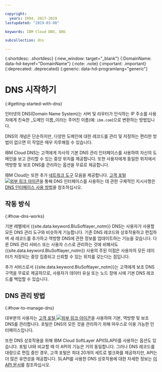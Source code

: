 ```yaml
---

copyright:
  years: 1994, 2017-2019
lastupdated: "2019-03-08"

keywords: IBM Cloud DNS, DNS

subcollection: dns

---
```


{:shortdesc: .shortdesc}
{:new_window: target="_blank"}
{:DomainName: data-hd-keyref="DomainName"}
{:note: .note}
{:important: .important}
{:deprecated: .deprecated}
{:generic: data-hd-programlang="generic"}

# DNS 시작하기
{:#getting-started-with-dns}

인터넷의 DNS(Domain Name System)는 서버 및 라우터가 인식하는 IP 주소를 사용자에게 친숙한 _도메인 이름_이라는 주어진 이름(예: `ibm.com`)으로 변환하는 방법입니다.

DNS의 개념은 단순하지만, 다양한 도메인에 대한 레코드를 관리 및 저장하는 편리한 방법이 없으면 이 작업은 매우 지루해질 수 있습니다.

IBM Cloud DNS는 고객에게 자사의 기본 DNS 관리 인터페이스를 사용하여 자신의 도메인을 보고 관리할 수 있는 중앙 위치를 제공합니다. 또한 사용자에게 동일한 위치에서 역방향 및 보조 DNS를 관리하는 옵션을 무료로 제공합니다.

IBM Cloud는 또한 추가 [네트워크 도구](/docs/infrastructure/network-tools?topic=network-tools-getting-started-with-network-tools) 모음을 제공합니다. [고객 포털 ![외부 링크 아이콘](../../icons/launch-glyph.svg "외부 링크 아이콘")](https://{DomainName}/)을 통해 DNS 인터페이스를 사용하는 데 관한 구체적인 지시사항은 [DNS 인터페이스 사용 방법](/docs/infrastructure/dns?topic=dns-how-to-use-the-dns-interface)을 참조하십시오.

## 작동 방식
{:#how-dns-works}

기본 레벨에서 {{site.data.keyword.BluSoftlayer_notm}} DNS는 사용자가 사용할 모든 DNS 관리 도구와 비슷하게 기능합니다. 기존 DNS 레코드와 상호작용하고 편집하며 새 레코드를 추가하고 역방향 DNS에 관한 정보를 업데이트하는 기능을 갖습니다. 다른 DNS 관리 서비스 또는 사용자 스스로 관리하는 것에 비해서도 {{site.data.keyword.BluSoftlayer_notm}} 사용의 주된 이점은 사용자의 모든 데이터가 저장되는 중앙 집중되고 신뢰할 수 있는 위치를 갖는다는 점입니다.

추가 서비스로서 {{site.data.keyword.BluSoftlayer_notm}}는 고객에게 보조 DNS 구역을 무료로 제공하므로, 사용자가 데이터 유실 또는 노드 장애 시에 기본 DNS 레코드를 백업할 수 있습니다.

## DNS 관리 방법
{:#how-to-manage-dns}

대부분의 사용자는 [고객 포털 ![외부 링크 아이콘](../../icons/launch-glyph.svg "외부 링크 아이콘")](https://{DomainName}/)을 사용하여 기본, 역방향 및 보조 DNS를 관리합니다. 포털은 DNS의 모든 것을 관리하기 위해 마우스로 이용 가능한 인터페이스입니다.

또한 DNS 상호작용을 위해 IBM Cloud SoftLayer API(SLAPI)를 사용하는 옵션도 있습니다. 포털 UI와 비교할 때 이 API의 기능은 거의 동일합니다. 그러나 DNS 레코드를 대량으로 편집 중인 경우, 고객 포털은 최대 20개의 세트로 벌크화를 제공하지만, API는 더 많은 유연성을 제공합니다. SLAPI를 사용한 DNS 상호작용에 대한 자세한 정보는 [이 API 문서](/docs/infrastructure/dns?topic=dns-getting-started-with-the-dns-api-)를 참조하십시오.


